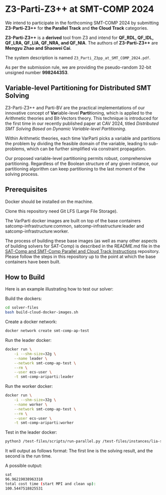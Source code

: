 # Z3-Parti-Z3++ at SMT-COMP 2024

We intend to participate in the forthcoming SMT-COMP 2024 by submitting **Z3-Parti-Z3++** for **the Parallel Track** and **the Cloud Track** categories.

**Z3-Parti-Z3++** is a **derived** tool from Z3 and intend for **QF_RDL, QF_IDL, QF_LRA, QF_LIA, QF_NRA, and QF_NIA**. The authors of **Z3-Parti-Z3++** are **Mengyu Zhao and Shaowei Cai**.

The system description is named `Z3_Parti_Z3pp_at_SMT_COMP_2024.pdf`.

As per the submission rule, we are providing the pseudo-random 32-bit unsigned number **998244353**.

## Variable-level Partitioning for Distributed SMT Solving

Z3-Parti-Z3++ and Parti-BV are the practical implementations of our innovative concept of **Var**iable-level **Parti**tioning, which is applied to the Arithmetic theories and Bit-Vectors theory. This technique is introduced for the first time in our recently published paper at CAV 2024, titled *Distributed SMT Solving Based on Dynamic Variable-level Partitioning*. 

Within Arithmetic theories, each time VarParti picks a variable and partitions the problem by dividing the feasible domain of the variable, leading to sub-problems, which can be further simplified via constraint propagation.

Our proposed variable-level partitioning permits robust, comprehensive partitioning. Regardless of the Boolean structure of any given instance, our partitioning algorithm can keep partitioning to the last moment of the solving process.

## Prerequisites

Docker should be installed on the machine.

Clone this repository need Git LFS (Large File Storage).

The VarParti docker images are built on top of the base containers satcomp-infrastructure:common, satcomp-infrastructure:leader and satcomp-infrastructure:worker.

The process of building these base images (as well as many other aspects of building solvers for SAT-Comp) is described in the README.md file in the [SAT-Comp and SMT-Comp Parallel and Cloud Track Instructions](https://github.com/aws-samples/aws-batch-comp-infrastructure-sample) repository.
Please follow the steps in this repository up to the point at which the base containers have been built.

## How to Build

Here is an example illustrating how to test our solver:

Build the dockers:

```bash
cd solver-files
bash build-cloud-docker-images.sh
```

Create a docker network:

```bash
docker network create smt-comp-ap-test
```

Run the leader docker:

```bash
docker run \
    -i --shm-size=32g \
    --name leader \
    --network smt-comp-ap-test \
    --rm \
    --user ecs-user \
    -t smt-comp-ariparti:leader
```

Run the worker docker:

```bash
docker run \
    -i --shm-size=32g \
    --name worker \
    --network smt-comp-ap-test \
    --rm \
    --user ecs-user \
    -t smt-comp-ariparti:worker
```

Test in the leader docker:

```bash
python3 /test-files/scripts/run-parallel.py /test-files/instances/lia-sat-10.4.smt2
```

It will output as follows format:
The first line is the solving result, and the second is the run time.

A possible output:

```bash
sat
96.96219038963318
total cost time (start MPI and clean up):
100.5447518825531
```
